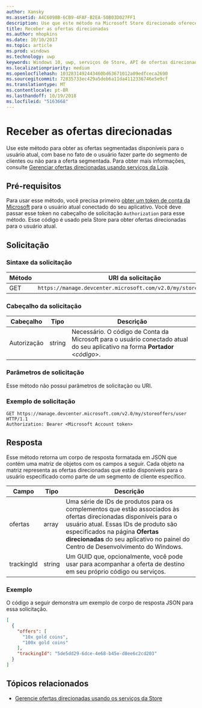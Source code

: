 ```yaml
---
author: Xansky
ms.assetid: A4C6098B-6CB9-4FAF-B2EA-50B03D027FF1
description: Use que este método na Microsoft Store direcionado oferece uma API para obter as ofertas de destino que estão disponíveis para o usuário atual no contexto do aplicativo atual.
title: Receber as ofertas direcionadas
ms.author: mhopkins
ms.date: 10/10/2017
ms.topic: article
ms.prod: windows
ms.technology: uwp
keywords: Windows 10, uwp, serviços de Store, API de ofertas direcionadas para a Microsoft Store, obter ofertas direcionadas
ms.localizationpriority: medium
ms.openlocfilehash: 1032831492443460bd63671012a09edfceca2690
ms.sourcegitcommit: 72835733ec429a5deb6a11da4112336746e5e9cf
ms.translationtype: MT
ms.contentlocale: pt-BR
ms.lasthandoff: 10/19/2018
ms.locfileid: "5163668"
---
```

# <a name="get-targeted-offers"></a>Receber as ofertas direcionadas

Use este método para obter as ofertas segmentadas disponíveis para o usuário atual, com base no fato de o usuário fazer parte do segmento de clientes ou não para a oferta segmentada. Para obter mais informações, consulte [Gerenciar ofertas direcionadas usando serviços da Loja](manage-targeted-offers-using-windows-store-services.md).

## <a name="prerequisites"></a>Pré-requisitos

Para usar esse método, você precisa primeiro [obter um token de conta da Microsoft](manage-targeted-offers-using-windows-store-services.md#obtain-a-microsoft-account-token) para o usuário atual conectado do seu aplicativo. Você deve passar esse token no cabeçalho de solicitação ```Authorization``` para esse método. Esse código é usado pela Store para obter ofertas direcionadas para o usuário atual.

## <a name="request"></a>Solicitação


### <a name="request-syntax"></a>Sintaxe da solicitação

| Método | URI da solicitação                                                                |
|--------|----------------------------------------------------------------------------|
| GET    | ```https://manage.devcenter.microsoft.com/v2.0/my/storeoffers/user``` |


### <a name="request-header"></a>Cabeçalho da solicitação

| Cabeçalho        | Tipo   | Descrição  |
|---------------|--------|--------------|
| Autorização | string | Necessário. O código de Conta da Microsoft para o usuário conectado atual do seu aplicativo na forma **Portador** &lt;*código*&gt;. |


### <a name="request-parameters"></a>Parâmetros de solicitação

Esse método não possui parâmetros de solicitação ou URI.

### <a name="request-example"></a>Exemplo de solicitação

```syntax
GET https://manage.devcenter.microsoft.com/v2.0/my/storeoffers/user HTTP/1.1
Authorization: Bearer <Microsoft Account token>
```

## <a name="response"></a>Resposta

Esse método retorna um corpo de resposta formatada em JSON que contém uma matriz de objetos com os campos a seguir. Cada objeto na matriz representa as ofertas direcionadas que estão disponíveis para o usuário especificado como parte de um segmento de cliente específico.

| Campo      | Tipo   | Descrição         |
|------------|--------|------------------|
| ofertas      | array  | Uma série de IDs de produtos para os complementos que estão associados às ofertas direcionadas disponíveis para o usuário atual. Essas IDs de produto são especificados na página **Ofertas direcionadas** do seu aplicativo no painel do Centro de Desenvolvimento do Windows.            |
| trackingId  | string | Um GUID que, opcionalmente, você pode usar para acompanhar a oferta de destino em seu próprio código ou serviços. |


### <a name="example"></a>Exemplo

O código a seguir demonstra um exemplo de corpo de resposta JSON para essa solicitação.

```json
[
  {
    "offers": [
      "10x gold coins",
      "100x gold coins"
    ],
    "trackingId": "5de5dd29-6dce-4e68-b45e-d8ee6c2cd203"
  }
]
```

## <a name="related-topics"></a>Tópicos relacionados

* [Gerencie ofertas direcionadas usando os serviços da Store](manage-targeted-offers-using-windows-store-services.md)

 

 

